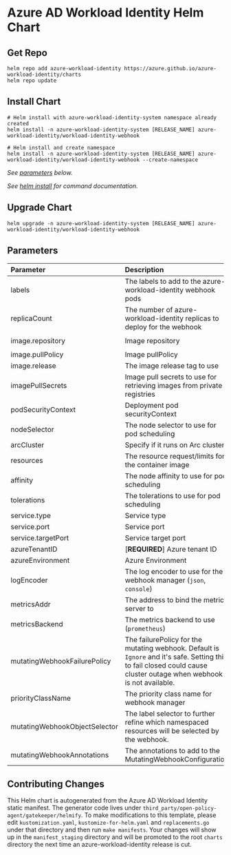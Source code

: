 # Azure AD Workload Identity Helm Chart

## Get Repo

```console
helm repo add azure-workload-identity https://azure.github.io/azure-workload-identity/charts
helm repo update
```

## Install Chart

```console
# Helm install with azure-workload-identity-system namespace already created
helm install -n azure-workload-identity-system [RELEASE_NAME] azure-workload-identity/workload-identity-webhook

# Helm install and create namespace
helm install -n azure-workload-identity-system [RELEASE_NAME] azure-workload-identity/workload-identity-webhook --create-namespace
```

_See [parameters](#parameters) below._

_See [helm install](https://helm.sh/docs/helm/helm_install/) for command documentation._

## Upgrade Chart

```console
helm upgrade -n azure-workload-identity-system [RELEASE_NAME] azure-workload-identity/workload-identity-webhook
```

## Parameters

| Parameter                     | Description                                                                                                                                                          | Default                                                 |
| :---------------------------- | :------------------------------------------------------------------------------------------------------------------------------------------------------------------- | :------------------------------------------------------ |
| labels                        | The labels to add to the azure-workload-identity webhook pods                                                                                                        | `azure-workload-identity.io/system: "true"`             |
| replicaCount                  | The number of azure-workload-identity replicas to deploy for the webhook                                                                                             | `2`                                                     |
| image.repository              | Image repository                                                                                                                                                     | `mcr.microsoft.com/oss/azure/workload-identity/webhook` |
| image.pullPolicy              | Image pullPolicy                                                                                                                                                     | `IfNotPresent`                                          |
| image.release                 | The image release tag to use                                                                                                                                         | Current release version: `v0.13.0`                      |
| imagePullSecrets              | Image pull secrets to use for retrieving images from private registries                                                                                              | `[]`                                                    |
| podSecurityContext           | Deployment pod securityContext                                           | `{}`                                                    |
| nodeSelector                  | The node selector to use for pod scheduling                                                                                                                          | `kubernetes.io/os: linux`                               |
| arcCluster                    | Specify if it runs on Arc cluster                                                                                                                                    | `false`                                                 |
| resources                     | The resource request/limits for the container image                                                                                                                  | limits: 100m CPU, 30Mi, requests: 100m CPU, 20Mi        |
| affinity                      | The node affinity to use for pod scheduling                                                                                                                          | `{}`                                                    |
| tolerations                   | The tolerations to use for pod scheduling                                                                                                                            | `[]`                                                    |
| service.type                  | Service type                                                                                                                                                         | `ClusterIP`                                             |
| service.port                  | Service port                                                                                                                                                         | `443`                                                   |
| service.targetPort            | Service target port                                                                                                                                                  | `9443`                                                  |
| azureTenantID                 | [**REQUIRED**] Azure tenant ID                                                                                                                                       | ``                                                      |
| azureEnvironment              | Azure Environment                                                                                                                                                    | `AzurePublicCloud`                                      |
| logEncoder                    | The log encoder to use for the webhook manager (`json`, `console`)                                                                                                   | `console`                                               |
| metricsAddr                   | The address to bind the metrics server to                                                                                                                            | `:8095`                                                 |
| metricsBackend                | The metrics backend to use (`prometheus`)                                                                                                                            | `prometheus`                                            |
| mutatingWebhookFailurePolicy  | The failurePolicy for the mutating webhook. Default is `Ignore` and it's safe. Setting this to fail closed could cause cluster outage when webhook is not available. | `Ignore`                                                |
| priorityClassName             | The priority class name for webhook manager                                                                                                                          | `system-cluster-critical`                               |
| mutatingWebhookObjectSelector | The label selector to further refine which namespaced resources will be selected by the webhook.                                                                     | ``                                                      |
| mutatingWebhookAnnotations    | The annotations to add to the MutatingWebhookConfiguration                                                                                                           | `{}`                                                    |

## Contributing Changes

This Helm chart is autogenerated from the Azure AD Workload Identity static manifest. The generator code lives under `third_party/open-policy-agent/gatekeeper/helmify`. To make modifications to this template, please edit `kustomization.yaml`, `kustomize-for-helm.yaml` and `replacements.go` under that directory and then run `make manifests`. Your changes will show up in the `manifest_staging` directory and will be promoted to the root `charts` directory the next time an azure-workload-identity release is cut.
